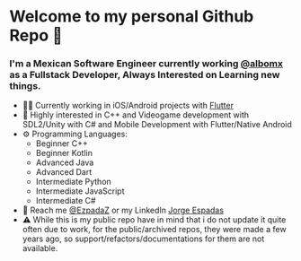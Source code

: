 # Welcome to my personal Github Repo 👋

### I'm a Mexican Software Engineer currently working [@albomx](https://twitter.com/albomx) as a Fullstack Developer, Always Interested on Learning new things.

- 👨‍💻 Currently working in iOS/Android projects with [Flutter](https://github.com/flutter/flutter)
- 🤔 Highly interested in C++ and Videogame development with SDL2/Unity with C# and Mobile Development with Flutter/Native Android
- ⚙️ Programming Languages:
   - Beginner C++
   - Beginner Kotlin
   - Advanced Java
   - Advanced Dart
   - Intermediate Python
   - Intermediate JavaScript
   - Intermediate C#
- 💬 Reach me [@EzpadaZ](https://twitter.com/ezpadaz) or my LinkedIn [Jorge Espadas](https://www.linkedin.com/in/jorge-espadas-5ba841135/)
- ⚠️ While this is my public repo have in mind that i do not update it quite often due to work, for the public/archived repos, they were made a few years ago, so support/refactors/documentations for them are not available.

<!--
**JorgeEspadas/jorgeespadas** is a ✨ _special_ ✨ repository because its `README.md` (this file) appears on your GitHub profile.

Here are some ideas to get you started:

- 🔭 I’m currently working on ...
- 🌱 I’m currently learning ...
- 👯 I’m looking to collaborate on ...
- 🤔 I’m looking for help with ...
- 💬 Ask me about ...
- 📫 How to reach me: ...
- 😄 Pronouns: ...
- ⚡ Fun fact: ...
-->
